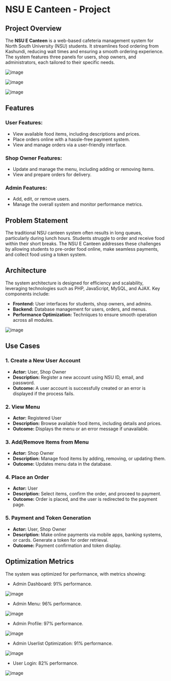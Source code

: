 # NSU E Canteen - Project

## Project Overview
The **NSU E Canteen** is a web-based cafeteria management system for North South University (NSU) students. It streamlines food ordering from Kashundi, reducing wait times and ensuring a smooth ordering experience. The system features three panels for users, shop owners, and administrators, each tailored to their specific needs.

![image](https://github.com/user-attachments/assets/bf44af33-2d9b-47a8-bb66-522f303df412)

![image](https://github.com/user-attachments/assets/b7b04bbc-c7e2-4dab-b4f4-044dc1ae691f)

![image](https://github.com/user-attachments/assets/c83646c3-b5d7-438c-b25d-06a15635b26e)



## Features
### User Features:
- View available food items, including descriptions and prices.
- Place orders online with a hassle-free payment system.
- View and manage orders via a user-friendly interface.

### Shop Owner Features:
- Update and manage the menu, including adding or removing items.
- View and prepare orders for delivery.

### Admin Features:
- Add, edit, or remove users.
- Manage the overall system and monitor performance metrics.

## Problem Statement
The traditional NSU canteen system often results in long queues, particularly during lunch hours. Students struggle to order and receive food within their short breaks. The NSU E Canteen addresses these challenges by allowing students to pre-order food online, make seamless payments, and collect food using a token system.

## Architecture
The system architecture is designed for efficiency and scalability, leveraging technologies such as PHP, JavaScript, MySQL, and AJAX. Key components include:
- **Frontend:** User interfaces for students, shop owners, and admins.
- **Backend:** Database management for users, orders, and menus.
- **Performance Optimization:** Techniques to ensure smooth operation across all modules.


![image](https://github.com/user-attachments/assets/d3578db6-bbba-4628-8523-5140d75b69f7)



## Use Cases
### 1. Create a New User Account
- **Actor:** User, Shop Owner
- **Description:** Register a new account using NSU ID, email, and password.
- **Outcome:** A user account is successfully created or an error is displayed if the process fails.

### 2. View Menu
- **Actor:** Registered User
- **Description:** Browse available food items, including details and prices.
- **Outcome:** Displays the menu or an error message if unavailable.

### 3. Add/Remove Items from Menu
- **Actor:** Shop Owner
- **Description:** Manage food items by adding, removing, or updating them.
- **Outcome:** Updates menu data in the database.

### 4. Place an Order
- **Actor:** User
- **Description:** Select items, confirm the order, and proceed to payment.
- **Outcome:** Order is placed, and the user is redirected to the payment page.

### 5. Payment and Token Generation
- **Actor:** User, Shop Owner
- **Description:** Make online payments via mobile apps, banking systems, or cards. Generate a token for order retrieval.
- **Outcome:** Payment confirmation and token display.

## Optimization Metrics
The system was optimized for performance, with metrics showing:
- Admin Dashboard: 91% performance.

![image](https://github.com/user-attachments/assets/8299d53c-672e-49fe-839d-d84e997da7de)

  
- Admin Menu: 96% performance.

![image](https://github.com/user-attachments/assets/8507de82-4aab-45ff-b65e-be791f01d6d2)


- Admin Profile: 97% performance.

![image](https://github.com/user-attachments/assets/fd648fa9-6c55-471d-bf53-2a141e308321)


- Admin Userlist Optimization: 91% performance.

![image](https://github.com/user-attachments/assets/1945d232-7f45-4dce-b5b5-bbadf38b63fa)

- User Login: 82% performance.

![image](https://github.com/user-attachments/assets/8d6494c4-ad07-408f-8d00-1d5743126799)



